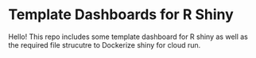 # Template Dashboards for R Shiny

Hello! This repo includes some template dashboard for R shiny as well as 
the required file strucutre to Dockerize shiny for cloud run. 
